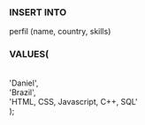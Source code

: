 <h3><b>INSERT INTO</b></h3> perfil (name, country, skills)<br>
<h3><b>VALUES(</b></h3> <br>'Daniel',<br> 'Brazil',<br> 'HTML, CSS, Javascript, C++, SQL'<br>);
